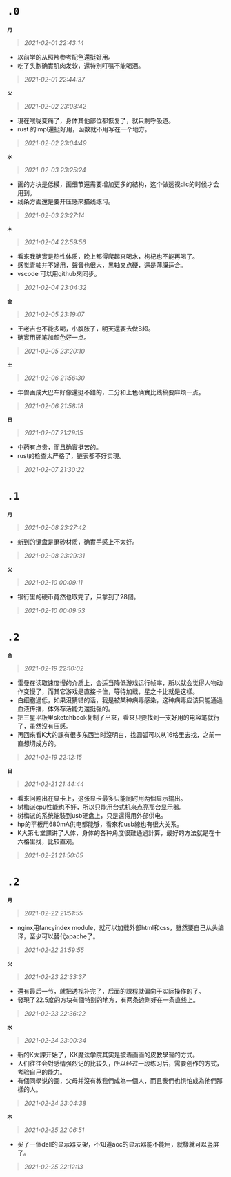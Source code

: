**`.0`**
=========
**`月`**
>*2021-02-01 22:43:14*
- 以前学的从照片参考配色還挺好用。
- 吃了头胞确實肌肉发软，還特别叮嘱不能喝酒。
>*2021-02-01 22:44:37*

**`火`**
>*2021-02-02 23:03:42*
- 現在喉咙变痛了，身体其他部位都恢复了，就只剩呼吸道。
- rust 的impl還挺好用，函数就不用写在一个地方。
>*2021-02-02 23:04:49*

**`水`**
>*2021-02-03 23:25:24*
- 画的方块是低模，画细节還需要增加更多的結构，这个做透视dlc的时候才会用到。
- 线条方面還是要开压感來描线练习。
>*2021-02-03 23:27:14*

**`木`**
>*2021-02-04 22:59:56*
- 看來我确實是热性体质，晚上都得爬起來喝水，枸杞也不能再喝了。
- 感觉青轴并不好用，聲音也很大，黑轴又点硬，還是薄膜适合。
- vscode 可以用github來同步。
>*2021-02-04 23:04:32*

**`金`**
>*2021-02-05 23:19:07*
- 王老吉也不能多喝，小腹胀了，明天還要去做B超。
- 确實用硬笔加颜色好一点。
>*2021-02-05 23:20:10*

**`土`**
>*2021-02-06 21:56:30*
- 年兽画成大巴车好像還挺不錯的，二分和上色确實比线稿要麻烦一点。
>*2021-02-06 21:58:18*

**`日`**
>*2021-02-07 21:29:15*
- 中药有点贵，而且确實挺苦的。
- rust的检查太严格了，链表都不好实現。
>*2021-02-07 21:30:22*

**`.1`**
=========
**`月`**
>*2021-02-08 23:27:42*
- 新到的键盘是磨砂材质，确實手感上不太好。
>*2021-02-08 23:29:31*

**`火`**
>*2021-02-10 00:09:11*
- 银行里的硬币竟然也取完了，只拿到了28個。
>*2021-02-10 00:09:53*

**`.2`**
=========
**`金`**
>*2021-02-19 22:10:02*
- 雷曼在读取速度慢的介质上，会适当降低游戏运行帧率，所以就会觉得人物动作变慢了，而其它游戏是直接卡住，等待加载，星之卡比就是这樣。 
- 白细胞過低，如果沒猜错的话，我是被某种病毒感染，这种病毒应该只能通過血液传播，体外存活能力還挺强的。 
- 把三星平板里sketchbook复制了出來，看來只要找到一支好用的电容笔就行了，虽然沒有压感。 
- 再回來看K大的課有很多东西当时沒明白，找圆弧可以从16格里去找，之前一直想切成方的。
>*2021-02-19 22:12:15*

**`日`**
>*2021-02-21 21:44:44*
- 看來问题出在显卡上，这张显卡最多只能同时用两個显示输出。
- 树梅派cpu性能也不好，所以只能用台式机來点亮那台显示器。
- 树梅派的系统能裝到usb硬盘上，只是還得用外部供电。
- hp的平板用680mA供电都能够，看來和usb線也有很大关系。
- K大第七堂課讲了人体，身体的各种角度很難通過計算，最好的方法就是在十六格里找，比较直观。
>*2021-02-21 21:50:05*

**`.2`**
=========
**`月`**
>*2021-02-22 21:51:55*
- nginx用fancyindex module，就可以加载外部html和css，雖然要自己从头编译，至少可以替代apache了。
>*2021-02-22 21:59:55*

**`火`**
>*2021-02-23 22:33:37*
- 還有最后一节，就把透视补完了，后面的課程就偏向于实际操作的了。
- 發現了22.5度的方块有個特别的地方，有两条边剛好在一条直线上。
>*2021-02-23 22:36:22*

**`水`**
>*2021-02-24 23:00:34*
- 新的K大課开始了，KK魔法学院其实是披着画画的皮教學習的方式。
- 人们往往会對感情强烈记的比较久，所以经过一段练习后，需要创作的方式，考验自己的能力。
- 有個同學说的画，父母并沒有教我們成為一個人，而且我們也惧怕成為他們那樣的人。
>*2021-02-24 23:04:38*

**`木`**
>*2021-02-25 22:06:51*
- 买了一個dell的显示器支架，不知道aoc的显示器能不能用，就樣就可以竖屏了。
>*2021-02-25 22:12:13*